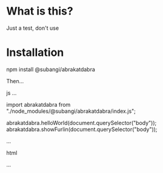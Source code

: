 

# What is this?

Just a test, don't use

# Installation

npm install @subangi/abrakatdabra 

Then...

js
...

import abrakatdabra from "./node_modules/@subangi/abrakatdabra/index.js";

abrakatdabra.helloWorld(document.querySelector("body"));
abrakatdabra.showFurlin(document.querySelector("body"));

...

html 

<script src="" type="module"></script>

...


